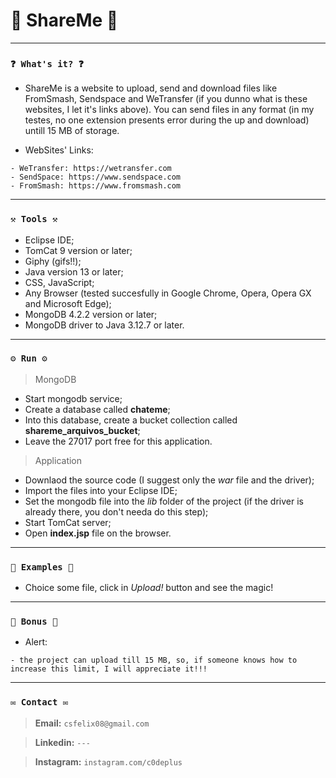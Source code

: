 # 🌟 ShareMe 🌟

----
### `❓ What's it? ❓`

* ShareMe is a website to upload, send and download files like FromSmash, Sendspace and WeTransfer (if you dunno what is these websites, I let it's links above). You can send files in any format (in my testes, no one extension presents error during the up and download) untill 15 MB of storage. 

* WebSites' Links:

```
- WeTransfer: https://wetransfer.com
- SendSpace: https://www.sendspace.com
- FromSmash: https://www.fromsmash.com
```

----
### `⚒️ Tools ⚒️`

* Eclipse IDE;
* TomCat 9 version or later;
* Giphy (gifs!!);
* Java version 13 or later;
* CSS, JavaScript;
* Any Browser (tested succesfully in Google Chrome, Opera, Opera GX and Microsoft Edge);
* MongoDB 4.2.2 version or later;
* MongoDB driver to Java 3.12.7 or later.

----
### `⚙️ Run ⚙️`

> MongoDB

* Start mongodb service;
* Create a database called **chateme**;
* Into this database, create a bucket collection called **shareme_arquivos_bucket**;
* Leave the 27017 port free for this application.

> Application

* Downlaod the source code (I suggest only the *war* file and the driver);
* Import the files into your Eclipse IDE;
* Set the mongodb file into the *lib* folder of the project (if the driver is already there, you don't needa do this step);
* Start TomCat server;
* Open **index.jsp** file on the browser.

----
### `📝 Examples 📝`

* Choice some file, click in *Upload!* button and see the magic!

----
### `🎁 Bonus 🎁`

* Alert: 

```
- the project can upload till 15 MB, so, if someone knows how to increase this limit, I will appreciate it!!!
```

----
### `✉️ Contact ✉️`

> **Email:** `csfelix08@gmail.com`

> **Linkedin:** `---`

> **Instagram:** `instagram.com/c0deplus`
